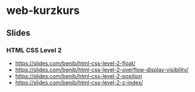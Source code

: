 # web-kurzkurs

## Slides


### HTML CSS Level 2
  * https://slides.com/benib/html-css-level-2-float/
  * https://slides.com/benib/html-css-level-2-overflow-display-visibility/
  * https://slides.com/benib/html-css-level-2-position
  * https://slides.com/benib/html-css-level-2-z-index/

